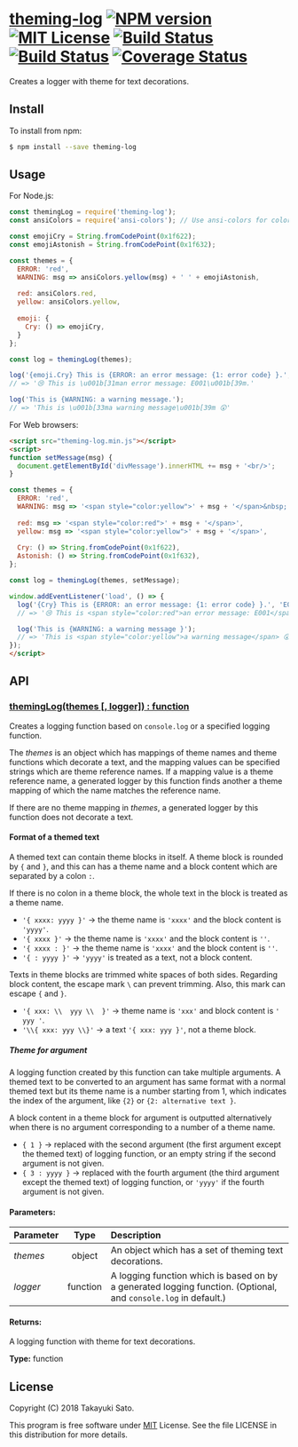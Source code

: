 # [theming-log][repo-url] [![NPM version][npm-img]][npm-url] [![MIT License][mit-img]][mit-url] [![Build Status][travis-img]][travis-url] [![Build Status][appveyor-img]][appveyor-url] [![Coverage Status][coverage-img]][coverage-url]

Creates a logger with theme for text decorations.

## Install

To install from npm:

```sh
$ npm install --save theming-log
```

## Usage

For Node.js:

```js
const themingLog = require('theming-log');
const ansiColors = require('ansi-colors'); // Use ansi-colors for coloring in this example.

const emojiCry = String.fromCodePoint(0x1f622);
const emojiAstonish = String.fromCodePoint(0x1f632);

const themes = {
  ERROR: 'red',
  WARNING: msg => ansiColors.yellow(msg) + ' ' + emojiAstonish,
  
  red: ansiColors.red,
  yellow: ansiColors.yellow,
  
  emoji: {
    Cry: () => emojiCry,
  }
};

const log = themingLog(themes);

log('{emoji.Cry} This is {ERROR: an error message: {1: error code} }.', 'E001');
// => '😢 This is \u001b[31man error message: E001\u001b[39m.'

log('This is {WARNING: a warning message.');
// => 'This is \u001b[33ma warning message\u001b[39m 😲'
```

For Web browsers:

```html
<script src="theming-log.min.js"></script>
<script>
function setMessage(msg) {
  document.getElementById('divMessage').innerHTML += msg + '<br/>';
}

const themes = {
  ERROR: 'red',
  WARNING: msg => '<span style="color:yellow">' + msg + '</span>&nbsp;' + String.fromCodePoint(0x1f632),
  
  red: msg => '<span style="color:red">' + msg + '</span>',
  yellow: msg => '<span style="color:yellow">' + msg + '</span>',
  
  Cry: () => String.fromCodePoint(0x1f622),
  Astonish: () => String.fromCodePoint(0x1f632),
};

const log = themingLog(themes, setMessage);

window.addEventListener('load', () => {
  log('{Cry} This is {ERROR: an error message: {1: error code} }.', 'E001');
  // => '😢 This is <span style="color:red">an error message: E001</span>.'

  log('This is {WARNING: a warning message }');
  // => 'This is <span style="color:yellow">a warning message</span> 😲'
});
</script>
```


## API

### <u>themingLog(themes [, logger]) : function</u>

Creates a logging function based on `console.log` or a specified logging function.

The *themes* is an object which has mappings of theme names and theme functions which decorate a text, and the mapping values can be specified strings which are theme reference names.
If a mapping value is a theme reference name, a generated logger by this function finds another a theme mapping of which the name matches the reference name.

If there are no theme mapping in *themes*, a generated logger by this function does not decorate a text.

#### Format of a themed text

A themed text can contain theme blocks in itself.
A theme block is rounded by `{` and `}`, and this can has a theme name and a block content which are separated by a colon `:`.

If there is no colon in a theme block, the whole text in the block is treated as a theme name.

* `'{ xxxx: yyyy }'` → the theme name is `'xxxx'` and the block content is `'yyyy'`.
* `'{ xxxx }'` → the theme name is `'xxxx'` and the block content is `''`.
* `'{ xxxx : }'` → the theme name is `'xxxx'` and the block content is `''`.
* `'{ : yyyy }'` → `'yyyy'` is treated as a text, not a block content.

Texts in theme blocks are trimmed white spaces of both sides.
Regarding block content, the escape mark `\` can prevent trimming.
Also, this mark can escape `{` and `}`.

* `'{ xxx: \\  yyy \\  }'` → theme name is `'xxx'` and block content is `'  yyy '`.
* `'\\{ xxx: yyy \\}'` → a text `'{ xxx: yyy }'`, not a theme block.

##### Theme for argument

A logging function created by this function can take multiple arguments.
A themed text to be converted to an argument has same format with a normal themed text but its theme name is a number starting from 1, which indicates the index of the argument, like `{2}` or `{2: alternative text }`.

A block content in a theme block for argument is outputted alternatively when there is no argument corresponding to a number of a theme name.

* `{ 1 }` → replaced with the second argument (the first argument except the themed text) of logging function, or an empty string if the second argument is not given.
* `{ 3 : yyyy }` → replaced with the fourth argument (the third argument except the themed text) of logging function, or `'yyyy'` if the fourth argument is not given.

#### Parameters:

| Parameter   |   Type   | Description                                            |
|:------------|:--------:|:-------------------------------------------------------|
| *themes*    | object   | An object which has a set of theming text decorations. |
| *logger*    | function | A logging function which is based on by a generated logging function. (Optional, and `console.log` in default.) |

#### Returns:

A logging function with theme for text decorations.

**Type:** function


## License

Copyright (C) 2018 Takayuki Sato.

This program is free software under [MIT][mit-url] License.
See the file LICENSE in this distribution for more details.


[repo-url]: https://github.com/sttk/theming-log/
[npm-img]: https://img.shields.io/badge/npm-v0.0.0-blue.svg
[npm-url]: https://www.npmjs.org/package/theming-log/
[mit-img]: https://img.shields.io/badge/license-MIT-green.svg
[mit-url]: https://opensource.org/licenses.MIT
[travis-img]: https://travis-ci.org/sttk/theming-log.svg?branch=master
[travis-url]: https://travis-ci.org/sttk/theming-log
[appveyor-img]: https://ci.appveyor.com/api/projects/status/github/sttk/theming-log?branch=master&svg=true
[appveyor-url]: https://ci.appveyor.com/project/sttk/theming-log
[coverage-img]: https://coveralls.io/repos/github/sttk/theming-log/badge.svg
[coverage-url]: https://coveralls.io/github/sttk/theming-log?branch=master

